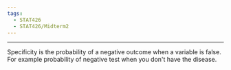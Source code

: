 ```yaml
---
tags:
  - STAT426
  - STAT426/Midterm2
---
```

---
Specificity is the probability of a negative outcome when a variable is false. For example probability of negative test when you don't have the disease.